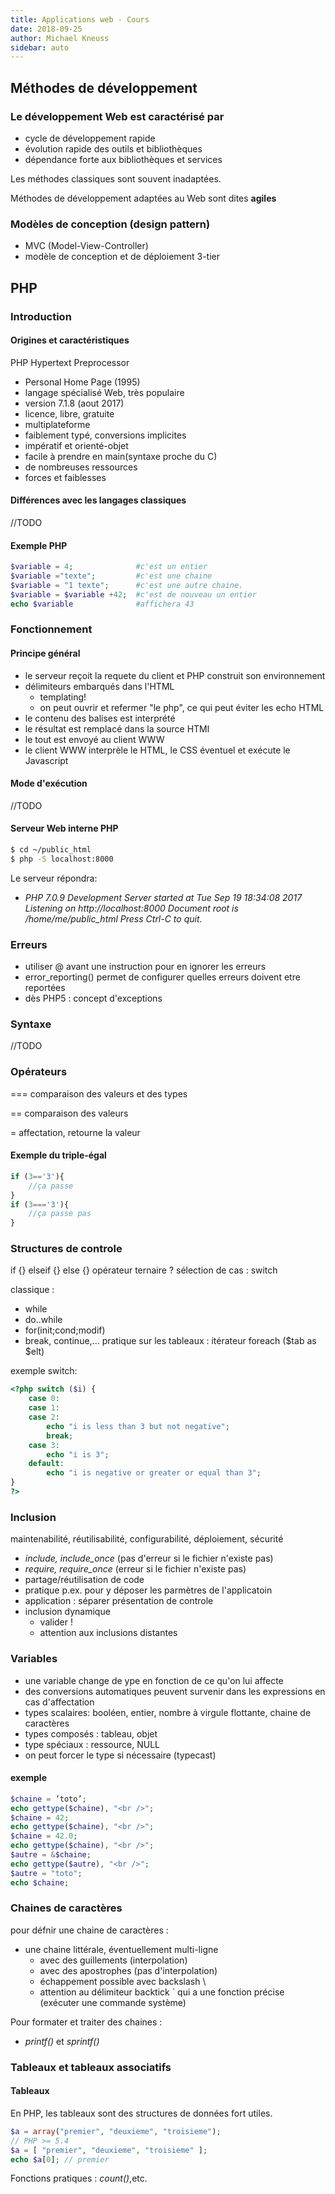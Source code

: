 ```yaml
---
title: Applications web - Cours
date: 2018-09-25
author: Michael Kneuss
sidebar: auto
---
```


## Méthodes de développement
### Le développement Web est caractérisé par
* cycle de développement rapide
* évolution rapide des outils et bibliothèques
* dépendance forte aux bibliothèques et services

Les méthodes classiques sont souvent inadaptées.

Méthodes de développement adaptées au Web sont dites **agiles**

### Modèles de conception (design pattern)

* MVC (Model-View-Controller)
* modèle de conception et de déploiement 3-tier

## PHP
### Introduction
#### Origines et caractéristiques
PHP Hypertext Preprocessor
* Personal Home Page (1995)
* langage spécialisé Web, très populaire
* version 7.1.8 (aout 2017)
* licence, libre, gratuite
* multiplateforme
* faiblement typé, conversions implicites
* impératif et orienté-objet
* facile à prendre en main(syntaxe proche du C)
* de nombreuses ressources
* forces et faiblesses
#### Différences avec les langages classiques
//TODO

#### Exemple PHP
```PHP
$variable = 4;              #c'est un entier
$variable ="texte";         #c'est une chaine
$variable = "1 texte";      #c'est une autre chaine.
$variable = $variable +42;  #c'est de nouveau un entier
echo $variable              #affichera 43
```
### Fonctionnement
#### Principe général
* le serveur reçoit la requete du client et PHP construit son environnement
* délimiteurs <?php ... ?> embarqués dans l'HTML
    * templating!
    * on peut ouvrir et refermer "le php", ce qui peut éviter les echo HTML
* le contenu des balises est interprété
* le résultat est remplacé dans la source HTMl
* le tout est envoyé au client WWW
* le client WWW interprèle le HTML, le CSS éventuel et exécute le Javascript

#### Mode d'exécution
//TODO

#### Serveur Web interne PHP
```sh
$ cd ~/public_html
$ php -S localhost:8000
```
Le serveur répondra:
   * *PHP 7.0.9 Development Server started at Tue Sep 19 18:34:08 2017
Listening on http://localhost:8000
Document root is /home/me/public_html
Press Ctrl-C to quit.*

### Erreurs
* utiliser @ avant une instruction pour en ignorer les erreurs
* error_reporting() permet de configurer quelles erreurs doivent etre reportées
* dès PHP5 : concept d'exceptions

### Syntaxe
//TODO

### Opérateurs

=== comparaison des valeurs et des types

== comparaison des valeurs

= affectation, retourne la valeur

#### Exemple du triple-égal
```PHP
if (3=='3'){
    //ça passe
}
if (3==='3'){
    //ça passe pas
}
```
### Structures de controle
if {} elseif {} else {}
opérateur ternaire ?
sélection de cas : switch

classique :
* while
* do..while
* for(init;cond;modif)
* break, continue,...
pratique sur les tableaux : itérateur foreach ($tab as $elt)

exemple switch:
```PHP
<?php switch ($i) {
    case 0:
    case 1:
    case 2:
        echo "i is less than 3 but not negative";
        break;
    case 3:
        echo "i is 3";
    default:
        echo "i is negative or greater or equal than 3";
}
?>
```
### Inclusion
maintenabilité, réutilisabilité, configurabilité, déploiement, sécurité
* *include, include_once* (pas d'erreur si le fichier n'existe pas)
* *require, require_once* (erreur si le fichier n'existe pas)
* partage/réutilisation de code
* pratique p.ex. pour y déposer les parmètres de l'applicatoin
* application : séparer présentation de controle
* inclusion dynamique
    * valider !
    * attention aux inclusions distantes

### Variables
* une variable change de ype en fonction de ce qu'on lui affecte
* des conversions automatiques peuvent survenir dans les expressions en cas d'affectation
* types scalaires: booléen, entier, nombre à virgule flottante, chaine de caractères
* types composés : tableau, objet
* type spéciaux : ressource, NULL
* on peut forcer le type si nécessaire (typecast)

#### exemple
```PHP
$chaine = ’toto’;
echo gettype($chaine), "<br />";
$chaine = 42;
echo gettype($chaine), "<br />";
$chaine = 42.0;
echo gettype($chaine), "<br />";
$autre = &$chaine;
echo gettype($autre), "<br />";
$autre = "toto";
echo $chaine;
```

### Chaines de caractères
pour défnir une chaine de caractères :
* une chaine littérale, éventuellement multi-ligne
    * avec des guillements (interpolation)
    * avec des apostrophes (pas d'interpolation)
    * échappement possible avec backslash \
    * attention au délimiteur backtick ` qui a une fonction précise (exécuter une commande système)

Pour formater et traiter des chaines :
* *printf()* et *sprintf()*
  
### Tableaux et tableaux associatifs

#### Tableaux

En PHP, les tableaux sont des structures de données fort utiles.

```PHP
$a = array("premier", "deuxieme", "troisieme");
// PHP >= 5.4
$a = [ "premier", "deuxieme", "troisieme" ];
echo $a[0]; // premier
```

Fonctions pratiques : *count()*,etc.